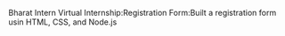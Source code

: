 Bharat Intern Virtual Internship:Registration Form:Built a registration form usin HTML, CSS, and Node.js
